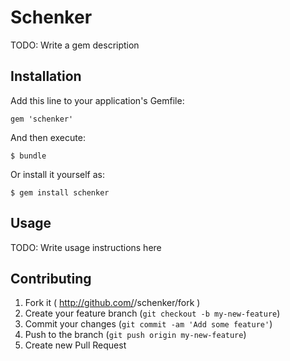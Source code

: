 # Schenker

TODO: Write a gem description

## Installation

Add this line to your application's Gemfile:

    gem 'schenker'

And then execute:

    $ bundle

Or install it yourself as:

    $ gem install schenker

## Usage

TODO: Write usage instructions here

## Contributing

1. Fork it ( http://github.com/<my-github-username>/schenker/fork )
2. Create your feature branch (`git checkout -b my-new-feature`)
3. Commit your changes (`git commit -am 'Add some feature'`)
4. Push to the branch (`git push origin my-new-feature`)
5. Create new Pull Request
